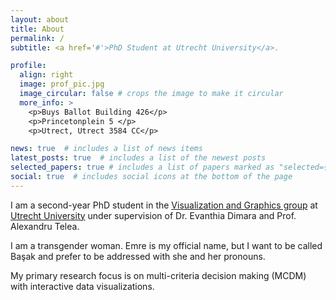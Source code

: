 ```yaml
---
layout: about
title: About
permalink: /
subtitle: <a href='#'>PhD Student at Utrecht University</a>. 

profile:
  align: right
  image: prof_pic.jpg
  image_circular: false # crops the image to make it circular
  more_info: >
    <p>Buys Ballot Building 426</p>
    <p>Princetonplein 5 </p>
    <p>Utrect, Utrect 3584 CC</p>

news: true  # includes a list of news items
latest_posts: true  # includes a list of the newest posts
selected_papers: true # includes a list of papers marked as "selected={true}"
social: true  # includes social icons at the bottom of the page
---
```


I am a second-year PhD student in the <a href='https://www.uu.nl/en/research/interaction/visualization-and-graphics'>Visualization and Graphics group</a> at <a href='https://www.uu.nl/en'>Utrecht University</a> under supervision of Dr. Evanthia Dimara and Prof. Alexandru Telea. 

I am a transgender woman. Emre is my official name, but I want to be called Başak and prefer to be addressed with she and her pronouns.

My primary research focus is on multi-criteria decision making (MCDM) with interactive data visualizations. 
